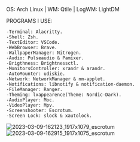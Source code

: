 OS: Arch Linux | WM: Qtile | LogWM: LightDM

PROGRAMS I USE:

	-Terminal: Alacritty.
	-Shell: Zsh.
	-TextEditor: VSCode.
	-WebBrowser: Brave.
	-WallpaperManager: Nitrogen.
	-Audio: Pulseaudio & Pamixer.
	-Brigthness: Brightnessctl.
	-MonitorsController: xrandr & arandr.
	-AutoMounter: udiskie.
	-Network: NetworkManager & nm-applet.
	-Notifications: libnotify & notification-daemon.
	-FileManager: Ranger.
	-Theming: lxappearence(Theme: Nordic-Dark).
	-AudioPlayer: Moc.
	-VideoPlayer: Mpv.
	-Screenshooter: Escrotum.
	-Screen Lock: slock & xautolock.
	
![2023-03-09-162123_1917x1079_escrotum](https://user-images.githubusercontent.com/112888522/224163673-ca0e1532-d549-479f-b7ce-ca63e88dea77.png)
![2023-03-09-162915_1917x1075_escrotum](https://user-images.githubusercontent.com/112888522/224164067-f505c10d-3b18-4763-b631-33b2425aa208.png)
